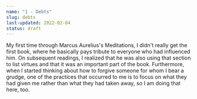 ```yaml
---
name: "1 - Debts"
slug: debts
last-updated: 2022-02-04
status: draft
---
```

My first time through Marcus Aurelius's Meditations, I didn't really get the first book, where he basically pays tribute to everyone who had influenced him. On subsequent readings, I realized that he was also using that section to list virtues and that it was an important part of the book. Furthermore, when I started thinking about how to forgive someone for whom I bear a grudge, one of the practices that occurred to me is to focus on what they had given me rather than what they had taken away, so I am doing that here, too.
